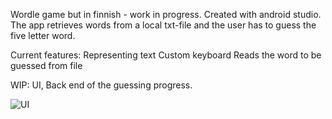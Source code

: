 Wordle game but in finnish - work in progress.
Created with android studio.
The app retrieves words from a local txt-file and the user has to guess the five letter word.

Current features:
Representing text
Custom keyboard
Reads the word to be guessed from file

WIP:
UI,
Back end of the guessing progress.


![UI](https://github.com/user-attachments/assets/11811a9b-c66b-4f2e-a2cb-cdce82d70000)

